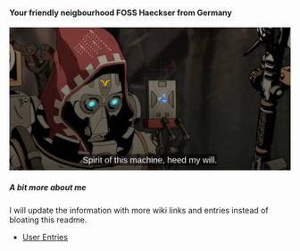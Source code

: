 #### Your friendly neigbourhood FOSS Haeckser from Germany 

![Profile Image](images/warmmerNIx2.2.png)

##### A bit more about me
I will update the information with more wiki links and entries instead of bloating this readme.
- [User Entries](https://wiki.archlinux.org/title/User:Vieta)

